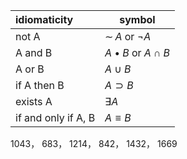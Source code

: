 | idiomaticity       | symbol                    |
|:------------------ | ------------------------- |
| not A              | $\sim\!\!A$ or $\lnot A$  |
| A and B            | $A\bullet B$ or $A\cap B$ |
| A or B             | $A\cup B$                 |
| if A then B        | $A\supset B$              |
| exists A           | $\exists A$               |
| if and only if A, B| $A \equiv B$                          |




1043， 683， 1214， 842， 1432， 1669